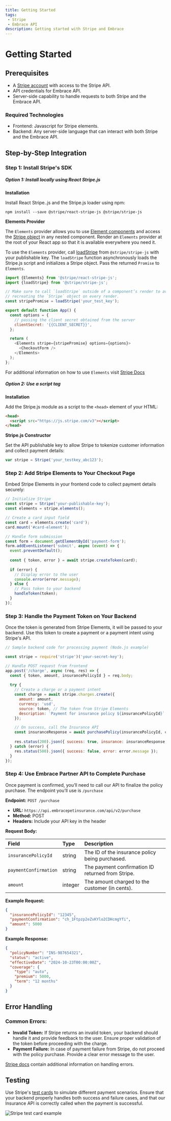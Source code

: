 ```yaml
---
title: Getting Started
tags: 
 - Stripe
 - Embrace API
description: Getting started with Stripe and Embrace
---
```


# Getting Started

## Prerequisites
- A [Stripe account](https://stripe.com/) with access to the Stripe API.
- API credentials for Embrace API.
- Server-side capability to handle requests to both Stripe and the Embrace API.
  
### Required Technologies
- Frontend: Javascript for Stripe elements.
- Backend: Any server-side language that can interact with both Stripe and the Embrace API.

## Step-by-Step Integration

### Step 1: Install Stripe's SDK
##### Option 1: Install locally using React Stripe.js
**Installation**

Install React Stripe..js and the Stripe.js loader using npm:
```console
npm install --save @stripe/react-stripe-js @stripe/stripe-js
```
**Elements Provider**

The `Elements` provider allows you to use [Element components](https://docs.stripe.com/sdks/stripejs-react#element-components) and access the [Stripe object](https://docs.stripe.com/js/initializing) in any nested component. Render an `Elements` provider at the root of your React app so that it is available everywhere you need it. 

To use the `Elements` provider, call [loadStripe](https://github.com/stripe/stripe-js/blob/master/README.md#loadstripe) from `@stripe/stripe-js` with your publishable key. The `loadStripe` function asynchronously loads the Stripe.js script and initializes a Stripe object. Pass the returned `Promise` to `Elements`.

```js
import {Elements} from '@stripe/react-stripe-js';
import {loadStripe} from '@stripe/stripe-js';

// Make sure to call `loadStripe` outside of a component’s render to avoid
// recreating the `Stripe` object on every render.
const stripePromise = loadStripe('your_test_key');

export default function App() {
  const options = {
    // passing the client secret obtained from the server
    clientSecret: '{{CLIENT_SECRET}}',
  };

  return (
    <Elements stripe={stripePromise} options={options}>
      <CheckoutForm />
    </Elements>
  );
};
```
For additional information on how to use `Elements` visit [Stripe Docs](https://docs.stripe.com/sdks/stripejs-react#elements-provider)

##### Option 2: Use a script tag
**Installation**

Add the Stripe.js module as a script to the `<head>` element of your HTML:
```html 
<head>
  <script src="https://js.stripe.com/v3"></script>
</head>
```
**Stripe.js Constructor**

Set the API publishable key to allow Stripe to tokenize customer information and collect payment details:
```js
var stripe = Stripe('your_testkey_abc123');
```

### Step 2: Add Stripe Elements to Your Checkout Page
Embed Stripe Elements in your frontend code to collect payment details securely:
```js
// Initialize Stripe
const stripe = Stripe('your-publishable-key');
const elements = stripe.elements();

// Create a card input field
const card = elements.create('card');
card.mount('#card-element');

// Handle form submission
const form = document.getElementById('payment-form');
form.addEventListener('submit', async (event) => {
  event.preventDefault();
  
  const { token, error } = await stripe.createToken(card);
  
  if (error) {
    // Display error to the user
    console.error(error.message);
  } else {
    // Pass token to your backend
    handleToken(token);
  }
});
```
### Step 3: Handle the Payment Token on Your Backend
Once the token is generated from Stripe Elements, it will be passed to your backend. Use this token to create a payment or a payment intent using Stripe's API.
```js
// Sample backend code for processing payment (Node.js example)

const stripe = require('stripe')('your-secret-key');

// Handle POST request from frontend
app.post('/charge', async (req, res) => {
  const { token, amount, insurancePolicyId } = req.body;
  
  try {
    // Create a charge or a payment intent
    const charge = await stripe.charges.create({
      amount: amount,
      currency: 'usd',
      source: token, // The token from Stripe Elements
      description: `Payment for insurance policy ${insurancePolicyId}`
    });

    // On success, call the Insurance API
    const insuranceResponse = await purchasePolicy(insurancePolicyId, charge.id);
    
    res.status(200).json({ success: true, insurance: insuranceResponse });
  } catch (error) {
    res.status(500).json({ success: false, error: error.message });
  }
});
```
### Step 4: Use Embrace Partner API to Complete Purchase
Once payment is confirmed, you’ll need to call our API to finalize the policy purchase. The endpoint you’ll use is `/purchase`

**Endpoint:** `POST /purchase`
- **URL:** `https://api.embracepetinsurance.com/api/v2/purchase`
- **Method:** POST
- **Headers:** Include your API key in the header
  
**Request Body:**

| Field                 | Type    | Description                                        |
|:----------------------|:--------|:---------------------------------------------------|
| `insurancePolicyId`   | string  | The ID of the insurance policy being purchased.    |
| `paymentConfirmation` | string  | The payment confirmation ID returned from Stripe.  |
| `amount`              | integer | The amount charged to the customer (in cents).     |

**Example Request:**
```json
{
  "insurancePolicyId": "12345",
  "paymentConfirmation": "ch_1Ftpzp2eZvKYlo2CDHcmgYfi",
  "amount": 5000
}
```

**Example Response:**
```json
{
  "policyNumber": "INS-987654321",
  "status": "active",
  "effectiveDate": "2024-10-23T00:00:00Z",
  "coverage": {
    "type": "auto",
    "premium": 5000,
    "term": "12 months"
  }
}
```
## Error Handling 

### Common Errors:
- **Invalid Token:** If Stripe returns an invalid token, your backend should handle it and provide feedback to the user. Ensure proper validation of the token before proceeding with the charge.
- **Payment Failure:** In case of payment failure from Stripe, do not proceed with the policy purchase. Provide a clear error message to the user.

[Stripe docs](https://docs.stripe.com/error-handling) contain additional information on handling errors. 

## Testing
Use Stripe's [test cards](https://docs.stripe.com/testing) to simulate different payment scenarios. Ensure that your backend properly handles both success and failure cases, and that our Insurance API is correctly called when the payment is successful.

![Stripe test card example](../assets/img/stripe-test-card.jpg)
